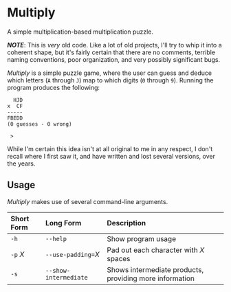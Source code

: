 # Multiply
A simple multiplication-based multiplication puzzle.

___NOTE___: This is _very_ old code.  Like a lot of old projects, I'll try to whip it into a coherent shape, but it's fairly certain that there are no comments, terrible naming conventions, poor organization, and very possibly significant bugs.

_Multiply_ is a simple puzzle game, where the user can guess and deduce which letters (`A` through `J`) map to which digits (`0` through `9`).  Running the program produces the following:

      HJD
    x  CF
    -----
    FBEDD
    (0 guesses - 0 wrong)
    
     > 

While I'm certain this idea isn't at all original to me in any respect, I don't recall where I first saw it, and have written and lost several versions, over the years.

## Usage

_Multiply_ makes use of several command-line arguments.

| Short Form | Long Form | Description |
| :--------- | :-------- | :---------- |
| `-h`     | `--help` | Show program usage |
| `-p` _X_ | `--use-padding=`_X_ | Pad out each character with _X_ spaces |
| `-s`     | `--show-intermediate` | Shows intermediate products, providing more information |


